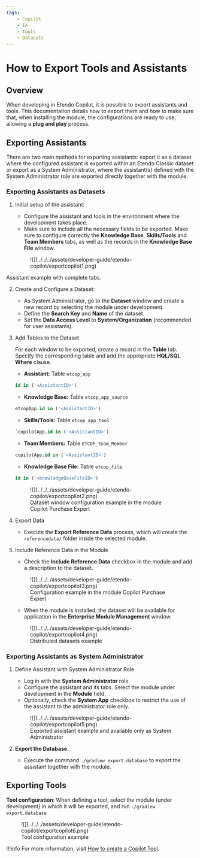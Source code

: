 ```yaml
---
tags:
    - Copilot
    - IA
    - Tools
    - Datasets
---
```


# How to Export Tools and Assistants

## Overview

When developing in Etendo Copilot, it is possible to export assistants and tools. This documentation details how to export them and how to make sure that, when installing the module, the configurations are ready to use, allowing a **plug and play** process.

## Exporting Assistants

There are two main methods for exporting assistants: export it as a dataset where the configured assistant is exported within an Etendo Classic dataset or export as a System Administrator, where the assistant(s) defined with the System Administrator role are exported directly together with the module.

### Exporting Assistants as Datasets

1. Initial setup of the assistant:
    - Configure the assistant and tools in the environment where the development takes place.
    - Make sure to include all the necessary fields to be exported. Make sure to configure correctly the **Knowledge Base**, **Skills/Tools** and **Team Members** tabs, as well as the records in the **Knowledge Base File** window.

    
    <figure markdown="span">
    ![](../../../assets/developer-guide/etendo-copilot/exportcopilot1.png)
  <figcaption>Assistant example with complete tabs.</figcaption>
</figure>

2. Create and Configure a Dataset:
    - As System Administrator, go to the **Dataset** window and create a new record by selecting the module under development.
    - Define the **Search Key** and **Name** of the dataset.
    - Set the **Data Access Level** to **System/Organization** (recommended for user assistants).

3. Add Tables to the Dataset

    For each window to be exported, create a record in the **Table** tab. Specify the corresponding table and add the appropriate **HQL/SQL Where** clause.

    - **Assistant:** Table `etcop_app` 
    ```sql title="where clause"
    id in ('<AssistantID>')
    ```
    - **Knowledge Base:** Table `etcop_app_source`
    ```sql title="where clause"
    etcopApp.id in ('<AssistantID>')
    ```
    - **Skills/Tools:** Table `etcop_app_tool`
    ```sql title="where clause"
    `copilotApp.id in ('<AssistantID>')
    ```
    - **Team Members:** Table `ETCOP_Team_Member`
    ```sql title="where clause"
    copilotApp.id in ('<AssistantID>')
    ```
    - **Knowledge Base File:** Table `etcop_file`
    ```sql title="where clause"
    id in ('<knowladgeBaseFileID>')
    ```
    
    <figure markdown="span">
    ![](../../../assets/developer-guide/etendo-copilot/exportcopilot2.png)
    <figcaption>Dataset window configuration example in the module Copilot Purchase Expert</figcaption>
    </figure>

4. Export Data
    - Execute the **Export Reference Data** process, which will create the `referencedata/` folder inside the selected module.


5. Include Reference Data in the Module
    - Check the **Include Reference Data** checkbox in the module and add a description to the dataset.

    <figure markdown="span">
    ![](../../../assets/developer-guide/etendo-copilot/exportcopilot3.png)
    <figcaption>Configuration example in the module Copilot Purchase Expert</figcaption>
    </figure>

    - When the module is installed, the dataset will be available for application in the **Enterprise Module Management** window.

    <figure markdown="span">
    ![](../../../assets/developer-guide/etendo-copilot/exportcopilot4.png)
    <figcaption>Distributed datasets example</figcaption>
    </figure>


### Exporting Assistants as System Administrator

1. Define Assistant with System Administrator Role

    - Log in with the **System Administrator** role.
    - Configure the assistant and its tabs. Select the module under development in the **Module** field.
    - Optionally, check the **System App** checkbox to restrict the use of the assistant to the administrator role only.

    <figure markdown="span">
    ![](../../../assets/developer-guide/etendo-copilot/exportcopilot5.png)
    <figcaption>Exported assistant example and available only as System Administrator</figcaption>
    </figure>

2. **Export the Database**.
    - Execute the command `./gradlew export.database` to export the assistant together with the module.

## Exporting Tools

**Tool configuration**: When defining a tool, select the module (under development) in which it will be exported, and run `./gradlew export.database`

<figure markdown="span">
![](../../../assets/developer-guide/etendo-copilot/exportcopilot6.png)
<figcaption>Tool configuration example</figcaption>
</figure>

!!!info
    For more information, visit [How to create a Copilot Tool](../../../developer-guide/etendo-copilot/how-to-create-copilot-tools.md).